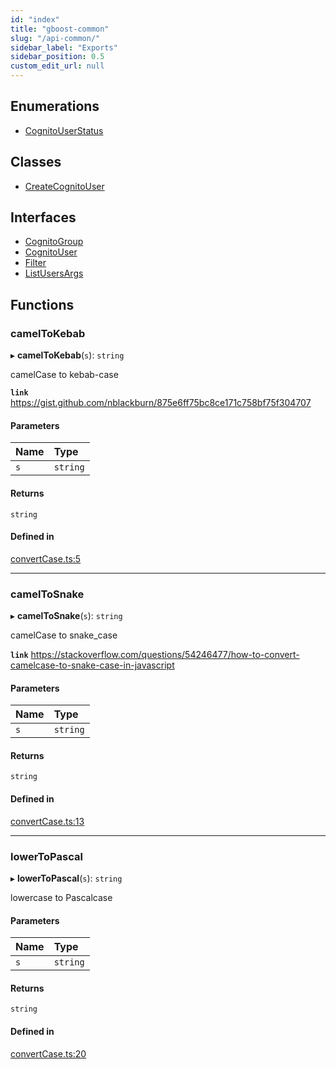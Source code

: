 ```yaml
---
id: "index"
title: "gboost-common"
slug: "/api-common/"
sidebar_label: "Exports"
sidebar_position: 0.5
custom_edit_url: null
---
```


## Enumerations

- [CognitoUserStatus](enums/CognitoUserStatus.md)

## Classes

- [CreateCognitoUser](classes/CreateCognitoUser.md)

## Interfaces

- [CognitoGroup](interfaces/CognitoGroup.md)
- [CognitoUser](interfaces/CognitoUser.md)
- [Filter](interfaces/Filter.md)
- [ListUsersArgs](interfaces/ListUsersArgs.md)

## Functions

### camelToKebab

▸ **camelToKebab**(`s`): `string`

camelCase to kebab-case

**`link`** https://gist.github.com/nblackburn/875e6ff75bc8ce171c758bf75f304707

#### Parameters

| Name | Type |
| :------ | :------ |
| `s` | `string` |

#### Returns

`string`

#### Defined in

[convertCase.ts:5](https://github.com/awslabs/green-boost/blob/1e9314a/packages/gboost-common/src/convertCase.ts#L5)

___

### camelToSnake

▸ **camelToSnake**(`s`): `string`

camelCase to snake_case

**`link`** https://stackoverflow.com/questions/54246477/how-to-convert-camelcase-to-snake-case-in-javascript

#### Parameters

| Name | Type |
| :------ | :------ |
| `s` | `string` |

#### Returns

`string`

#### Defined in

[convertCase.ts:13](https://github.com/awslabs/green-boost/blob/1e9314a/packages/gboost-common/src/convertCase.ts#L13)

___

### lowerToPascal

▸ **lowerToPascal**(`s`): `string`

lowercase to Pascalcase

#### Parameters

| Name | Type |
| :------ | :------ |
| `s` | `string` |

#### Returns

`string`

#### Defined in

[convertCase.ts:20](https://github.com/awslabs/green-boost/blob/1e9314a/packages/gboost-common/src/convertCase.ts#L20)
